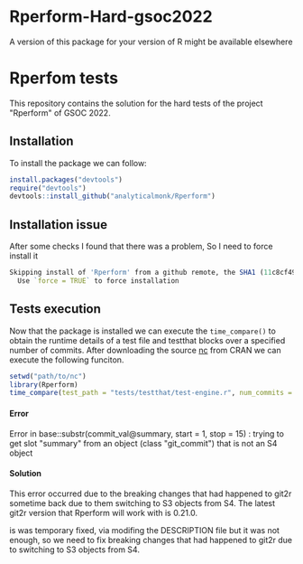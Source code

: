 # Rperform-Hard-gsoc2022


A version of this package for your version of R might be available elsewhere
#  Rperfom tests
This repository contains the solution for the hard tests of the project "Rperform" of GSOC 2022.

## Installation
To install the package we can follow:
```R
install.packages("devtools")
require("devtools")
devtools::install_github("analyticalmonk/Rperform")
```

## Installation issue 
After some checks I found that there was a problem, So I need to force install it  
```R
Skipping install of 'Rperform' from a github remote, the SHA1 (11c8cf49) has not changed since last install.
  Use `force = TRUE` to force installation
```

## Tests execution
Now that the package is installed we can execute the `time_compare()` to obtain the runtime details of a test file and testthat blocks over a specified number of commits. After downloading the source [nc](https://github.com/tdhock/nc/pulls?q=is%3Apr+) from CRAN we can execute the following funciton.

```R
setwd("path/to/nc")
library(Rperform)
time_compare(test_path = "tests/testthat/test-engine.r", num_commits = 2)
```


#### Error
Error in base::substr(commit_val@summary, start = 1, stop = 15) : 
trying to get slot "summary" from an object (class "git_commit") that is not an S4 object

#### Solution

This error occurred due to the breaking changes that had happened to git2r sometime back due to them switching to S3 objects from S4. The latest git2r version that Rperform will work with is 0.21.0.

is was temporary fixed, via modifing the DESCRIPTION file but it was not enough, so we need to fix breaking changes that had happened to git2r due to switching to S3 objects from S4.

  



